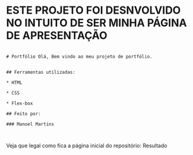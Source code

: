 # ESTE PROJETO FOI DESNVOLVIDO NO INTUITO DE SER MINHA PÁGINA DE APRESENTAÇÃO


```

# Portfólio Olá, Bem vindo ao meu projeto de portfólio.


## Ferramentas utilizadas:

* HTML

* CSS

* Flex-box

## Feito por:

### Manoel Martins



```

Veja que legal como fica a página inicial do repositório:
Resultado